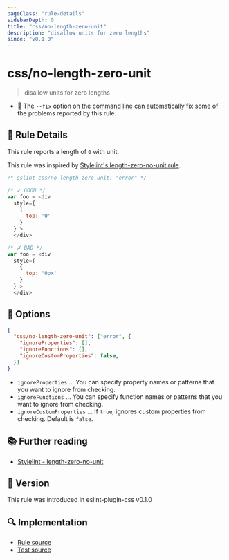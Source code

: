 ```yaml
---
pageClass: "rule-details"
sidebarDepth: 0
title: "css/no-length-zero-unit"
description: "disallow units for zero lengths"
since: "v0.1.0"
---
```

# css/no-length-zero-unit

> disallow units for zero lengths

- :wrench: The `--fix` option on the [command line](https://eslint.org/docs/user-guide/command-line-interface#fixing-problems) can automatically fix some of the problems reported by this rule.

## :book: Rule Details

This rule reports a length of `0` with unit.

This rule was inspired by [Stylelint's length-zero-no-unit rule](https://stylelint.io/user-guide/rules/list/length-zero-no-unit/).

<eslint-code-block fix>

```js
/* eslint css/no-length-zero-unit: "error" */

/* ✓ GOOD */
var foo = <div
  style={
    {
      top: '0'
    }
  } >
  </div>

/* ✗ BAD */
var foo = <div
  style={
    {
      top: '0px'
    }
  } >
  </div>
```

</eslint-code-block>

## :wrench: Options

```json
{
  "css/no-length-zero-unit": ["error", {
    "ignoreProperties": [],
    "ignoreFunctions": [],
    "ignoreCustomProperties": false,
  }]
}
```

- `ignoreProperties` ... You can specify property names or patterns that you want to ignore from checking.
- `ignoreFunctions` ... You can specify function names or patterns that you want to ignore from checking.
- `ignoreCustomProperties` ... If `true`, ignores custom properties from checking. Default is `false`.

## :books: Further reading

- [Stylelint - length-zero-no-unit]

[Stylelint - length-zero-no-unit]: https://stylelint.io/user-guide/rules/list/length-zero-no-unit/

## :rocket: Version

This rule was introduced in eslint-plugin-css v0.1.0

## :mag: Implementation

- [Rule source](https://github.com/ota-meshi/eslint-plugin-css/blob/main/lib/rules/no-length-zero-unit.ts)
- [Test source](https://github.com/ota-meshi/eslint-plugin-css/blob/main/tests/lib/rules/no-length-zero-unit.ts)
